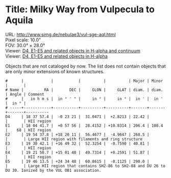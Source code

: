 # Title: Milky Way from Vulpecula to Aquila 

URL: <http://www.simg.de/nebulae3/vul-sge-aql.html>  
Pixel scale: 10.0"  
FOV: 30.0° × 28.0°  
Viewer: [D4, E1-E5 and related objects in H-alpha and continuum](http://www.simg.de/nebulae3/vul-sge-aql-hbr.vhtml?nav=0&tbl=1&uo=~3%22D4%22%2C279.4893%2C-0.3892%2C22.420%2C%22HII%20region%22~4%2C~3%22HD%20172028%22%2C279.4859%2C-0.3859%2C%22Possible%20ionization%20source%20of%20D4.%20Distance%20according%20to%20Gaia%20EDR3%3A%20about%20400pc.%22~4%2C~3%22E1%22%2C271.1737%2C0.9655%2C206.457%2C100.462%2C68%2C%22HII%20region%22~4%2C~3%22E2%22%2C298.6574%2C18.3365%2C268.525%2C%22Large%20HII%20region%20with%20filaments%20and%20ring%20structure%22~4%2C~3%22E3%22%2C292.6755%2C16.8255%2C40.811%2C%22HII%20region%22~4%2C~3%22E4%22%2C290.4613%2C15.0277%2C51.877%2C%22HII%20region%22~4%2C~3%22E5%22%2C296.2634%2C24.3676%2C254.816%2C%22Large%20HII%20region%20that%20contains%20SH2-86%20to%20SH2-88%20and%20DU%2026%20to%20DU%2030.%20Ionized%20by%20the%20VUL%20OB1%20association.%22~4%2C~3%22VUL%20OB1%22%2C296.0000%2C24.2200%2C%22Center%20of%20the%20VUL%20OB1%20association%20according%20to%20SIMBAD%22~4%2C~3%22NGC%206823%22%2C295.7940%2C23.3210%2C3.580%2C3.580%2C90%2C%22Star%20cluster%20which%20belongs%20to%20VUL%20OB1%20association.%20Mean%20distance%20of%20the%20stars%20according%20to%20Gaia%20ER3%3A%202300%20pc%22~4)  
Viewer: [D4, E1-E5 and related objects in H-alpha](http://www.simg.de/nebulae3/vul-sge-aql-h.vhtml?nav=0&tbl=1&uo=~3%22D4%22%2C279.4893%2C-0.3892%2C22.420%2C%22HII%20region%22~4%2C~3%22HD%20172028%22%2C279.4859%2C-0.3859%2C%22Possible%20ionization%20source%20of%20D4.%20Distance%20according%20to%20Gaia%20EDR3%3A%20about%20400pc.%22~4%2C~3%22E1%22%2C271.1737%2C0.9655%2C206.457%2C100.462%2C68%2C%22HII%20region%22~4%2C~3%22E2%22%2C298.6574%2C18.3365%2C268.525%2C%22Large%20HII%20region%20with%20filaments%20and%20ring%20structure%22~4%2C~3%22E3%22%2C292.6755%2C16.8255%2C40.811%2C%22HII%20region%22~4%2C~3%22E4%22%2C290.4613%2C15.0277%2C51.877%2C%22HII%20region%22~4%2C~3%22E5%22%2C296.2634%2C24.3676%2C254.816%2C%22Large%20HII%20region%20that%20contains%20SH2-86%20to%20SH2-88%20and%20DU%2026%20to%20DU%2030.%20Ionized%20by%20the%20VUL%20OB1%20association.%22~4%2C~3%22VUL%20OB1%22%2C296.0000%2C24.2200%2C%22Center%20of%20the%20VUL%20OB1%20association%20according%20to%20SIMBAD%22~4%2C~3%22NGC%206823%22%2C295.7940%2C23.3210%2C3.580%2C3.580%2C90%2C%22Star%20cluster%20which%20belongs%20to%20VUL%20OB1%20association.%20Mean%20distance%20of%20the%20stars%20according%20to%20Gaia%20ER3%3A%202300%20pc%22~4)  

Objects that are not cataloged by now. The list does not contain objects that
are only minor extensions of known structures.

	#      |            |           |          |          | Major | Minor |       | 
	# Name |         RA |       DEC |     GLON |     GLAT | diam. | diam. | Angle | Comment
	#      |   in h m s |  in ° ' " |     in ° |     in ° |  in ' |  in ' |  in ° | 
	# -----+------------+-----------+----------+----------+-------+-------+-------+----------
	D4     | 18 37 57.4 |  -0 23 21 |  31.0471 |  +2.8213 | 22.42 |       |       | HII region
	E1     | 18 04 41.7 |  +0 57 56 |  28.4152 | +10.8314 | 206.4 | 100.4 |    68 | HII region
	E2     | 19 54 37.8 | +18 20 11 |  56.4677 |  -4.9647 | 268.5 |       |       | Large HII region with filaments and ring structure
	E3     | 19 30 42.1 | +16 49 32 |  52.3254 |  -0.7590 | 40.81 |       |       | HII region
	E4     | 19 21 50.7 | +15 01 40 |  49.7314 |  +0.2591 | 51.87 |       |       | HII region
	E5     | 19 46 13.5 | +24 34 48 |  60.8615 |  -0.1125 | 290.0 |       |       | Large HII region that contains SH2-86 to SH2-88 and DU 26 to DU 30. Ionized by the VUL OB1 association.

